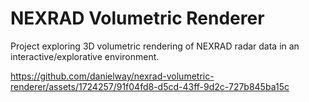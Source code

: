 # NEXRAD Volumetric Renderer

Project exploring 3D volumetric rendering of NEXRAD radar data in an interactive/explorative environment.

https://github.com/danielway/nexrad-volumetric-renderer/assets/1724257/91f04fd8-d5cd-43ff-9d2c-727b845ba15c
